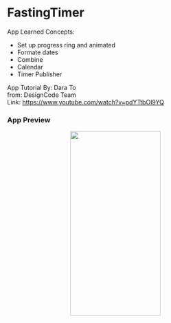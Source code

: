 # FastingTimer

App Learned Concepts: 

- Set up progress ring and animated 
- Formate dates
- Combine
- Calendar
- Timer Publisher

App Tutorial By: Dara To <br>
from: DesignCode Team <br>
Link: https://www.youtube.com/watch?v=pdYTtbOl9YQ <br>

### App Preview
 
<p align="center">
<img src="https://github.com/kadm91/assets/blob/main/fastingTimer.gif" width="210" height="430" /> 
</p>


